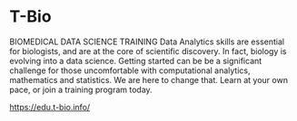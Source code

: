 # T-Bio
BIOMEDICAL DATA SCIENCE TRAINING
Data Analytics skills are essential for biologists, and are at the
core of scientific discovery. In fact, biology is evolving into a
data science. Getting started can be be a significant
challenge for those uncomfortable with computational
analytics, mathematics and statistics. We are here to change
that. Learn at your own pace, or join a training program
today.

<https://edu.t-bio.info/>
